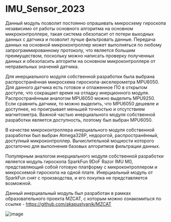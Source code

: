 # IMU_Sensor_2023
  Данный модуль позволит постоянно опрашивать микросхему гироскопа независимо от работы основного алгоритма на основном микроконтроллере, такая система обезопасит от потери выходных данных с датчика и позволит лучше фильтровать данные. Передача данных на основной микроконтроллер может выполняться по любому запрограммированному протоколу, что является большим преимуществом, поскольку можно написать проверку полученных данных и обезопасить алгоритм на основном микроконтроллере от неправильных значений датчика.

  Для инерциального модуля собственной разработки была выбрана распространённая микросхема гироскопа-акселерометра MPU6050. Для данного датчика есть готовое и отлаженное ПО в открытом доступе, что сокращает время на отладку инерционного модуля. Распространённым аналогом MPU6050 можно выделить MPU9250. Если сравнить датчики, то можно выделить, что MPU6050 дешевле и доступнее, но проигрывает меньшей точностью и отсутствием магнитометра. Важной частью инерциального модуля собственной разработки является доступность, поэтому был выбран MPU6050.

  В качестве микроконтроллера инерциального модуля собственной разработки был выбран Atmega328P, недорогой, распространённый, доступный микроконтроллер. Вычислительной мощности которого достаточно для выполнения базовых алгоритмов фильтрации данных.

  Популярным аналогом инерциального модуля собственной разработки является модуль гироскопа SparkFun 9DoF Razor IMU M0, представляющий собой готовую платформу с микроконтроллером и микросхемой гироскопа на одной плате. Инерциальный модуль от SparkFun снят с производства, и его покупка не представляется возможной.

  Данный инерциальный модуль был разработан в рамках образовательного проекта MZCAT, с которым можно ознакомиться по ссылке - https://github.com/akapustyanik/MZCAT

![image](https://github.com/akapustyanik/IMU_Sensor_2023/assets/130108614/359c585f-2f0f-415f-851f-6157594bbde1)
